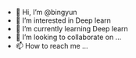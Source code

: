 - 👋 Hi, I’m @bingyun
- 👀 I’m interested in Deep learn
- 🌱 I’m currently learning Deep learn
- 💞️ I’m looking to collaborate on ...
- 📫 How to reach me ...

<!---
bingyun123/bingyun123 is a ✨ special ✨ repository because its `README.md` (this file) appears on your GitHub profile.
You can click the Preview link to take a look at your changes.
--->
